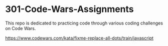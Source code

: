 # 301-Code-Wars-Assignments
This repo is dedicated to practicing code through various coding challenges on Code Wars. 

https://www.codewars.com/kata/fixme-replace-all-dots/train/javascript
